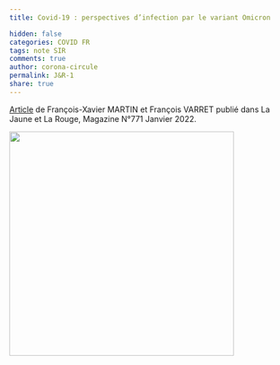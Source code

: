 ```yaml
---
title: Covid-19 : perspectives d’infection par le variant Omicron

hidden: false
categories: COVID FR
tags: note SIR
comments: true
author: corona-circule
permalink: J&R-1
share: true
---
```


<link rel="stylesheet" href="../assets/css/style.css">

<a href='https://www.lajauneetlarouge.com/covid-19-perspectives-dinfection-par-le-variant-omicron/'>Article</a> de François-Xavier MARTIN et François VARRET publié dans La Jaune et La Rouge, Magazine N°771 Janvier 2022.<br/>



<img src='/lettres/images/img-J&R-1.png' width='400px'/>

